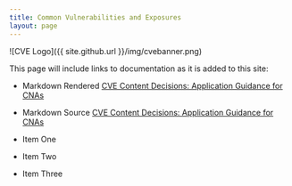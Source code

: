 ```yaml
---
title: Common Vulnerabilities and Exposures
layout: page
---
```


![CVE Logo]({{ site.github.url }}/img/cvebanner.png)

This page will include links to documentation as it is added to this site:

* Markdown Rendered [CVE Content Decisions: Application Guidance for CNAs](https://github.com/CVEProject/docs/blob/gh-pages/application_guidance_for_cnas.md)
* Markdown Source   [CVE Content Decisions: Application Guidance for CNAs](application_guidance_for_cnas.html)

* Item One
* Item Two
* Item Three
